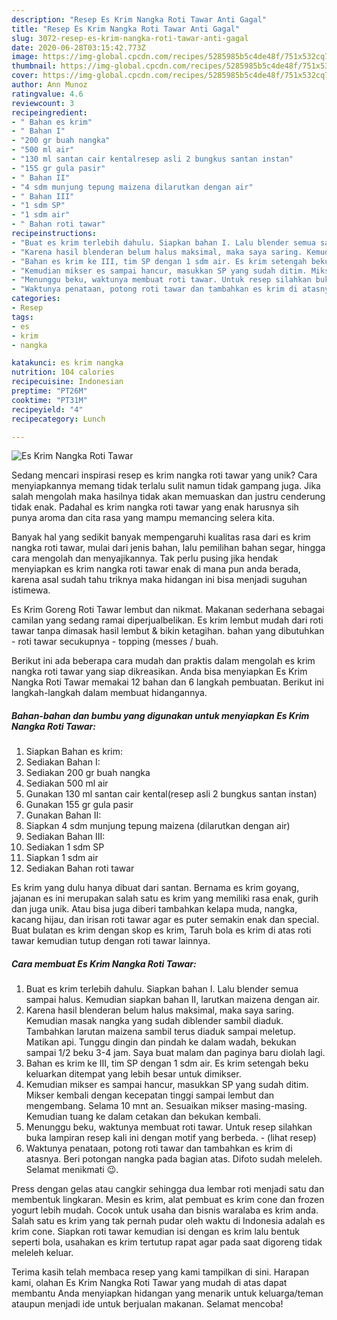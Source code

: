 ```yaml
---
description: "Resep Es Krim Nangka Roti Tawar Anti Gagal"
title: "Resep Es Krim Nangka Roti Tawar Anti Gagal"
slug: 3072-resep-es-krim-nangka-roti-tawar-anti-gagal
date: 2020-06-28T03:15:42.773Z
image: https://img-global.cpcdn.com/recipes/5285985b5c4de48f/751x532cq70/es-krim-nangka-roti-tawar-foto-resep-utama.jpg
thumbnail: https://img-global.cpcdn.com/recipes/5285985b5c4de48f/751x532cq70/es-krim-nangka-roti-tawar-foto-resep-utama.jpg
cover: https://img-global.cpcdn.com/recipes/5285985b5c4de48f/751x532cq70/es-krim-nangka-roti-tawar-foto-resep-utama.jpg
author: Ann Munoz
ratingvalue: 4.6
reviewcount: 3
recipeingredient:
- " Bahan es krim"
- " Bahan I"
- "200 gr buah nangka"
- "500 ml air"
- "130 ml santan cair kentalresep asli 2 bungkus santan instan"
- "155 gr gula pasir"
- " Bahan II"
- "4 sdm munjung tepung maizena dilarutkan dengan air"
- " Bahan III"
- "1 sdm SP"
- "1 sdm air"
- " Bahan roti tawar"
recipeinstructions:
- "Buat es krim terlebih dahulu. Siapkan bahan I. Lalu blender semua sampai halus. Kemudian siapkan bahan II, larutkan maizena dengan air."
- "Karena hasil blenderan belum halus maksimal, maka saya saring. Kemudian masak nangka yang sudah diblender sambil diaduk. Tambahkan larutan maizena sambil terus diaduk sampai meletup. Matikan api. Tunggu dingin dan pindah ke dalam wadah, bekukan sampai 1/2 beku 3-4 jam. Saya buat malam dan paginya baru diolah lagi."
- "Bahan es krim ke III, tim SP dengan 1 sdm air. Es krim setengah beku keluarkan ditempat yang lebih besar untuk dimikser."
- "Kemudian mikser es sampai hancur, masukkan SP yang sudah ditim. Mikser kembali dengan kecepatan tinggi sampai lembut dan mengembang. Selama 10 mnt an. Sesuaikan mikser masing-masing. Kemudian tuang ke dalam cetakan dan bekukan kembali."
- "Menunggu beku, waktunya membuat roti tawar. Untuk resep silahkan buka lampiran resep kali ini dengan motif yang berbeda.             (lihat resep)"
- "Waktunya penataan, potong roti tawar dan tambahkan es krim di atasnya. Beri potongan nangka pada bagian atas. Difoto sudah meleleh. Selamat menikmati 😉."
categories:
- Resep
tags:
- es
- krim
- nangka

katakunci: es krim nangka 
nutrition: 104 calories
recipecuisine: Indonesian
preptime: "PT26M"
cooktime: "PT31M"
recipeyield: "4"
recipecategory: Lunch

---
```



![Es Krim Nangka Roti Tawar](https://img-global.cpcdn.com/recipes/5285985b5c4de48f/751x532cq70/es-krim-nangka-roti-tawar-foto-resep-utama.jpg)

Sedang mencari inspirasi resep es krim nangka roti tawar yang unik? Cara menyiapkannya memang tidak terlalu sulit namun tidak gampang juga. Jika salah mengolah maka hasilnya tidak akan memuaskan dan justru cenderung tidak enak. Padahal es krim nangka roti tawar yang enak harusnya sih punya aroma dan cita rasa yang mampu memancing selera kita.

Banyak hal yang sedikit banyak mempengaruhi kualitas rasa dari es krim nangka roti tawar, mulai dari jenis bahan, lalu pemilihan bahan segar, hingga cara mengolah dan menyajikannya. Tak perlu pusing jika hendak menyiapkan es krim nangka roti tawar enak di mana pun anda berada, karena asal sudah tahu triknya maka hidangan ini bisa menjadi suguhan istimewa.

Es Krim Goreng Roti Tawar lembut dan nikmat. Makanan sederhana sebagai camilan yang sedang ramai diperjualbelikan. Es krim lembut mudah dari roti tawar tanpa dimasak hasil lembut &amp; bikin ketagihan. bahan yang dibutuhkan - roti tawar secukupnya - topping (messes / buah.


Berikut ini ada beberapa cara mudah dan praktis dalam mengolah es krim nangka roti tawar yang siap dikreasikan. Anda bisa menyiapkan Es Krim Nangka Roti Tawar memakai 12 bahan dan 6 langkah pembuatan. Berikut ini langkah-langkah dalam membuat hidangannya.

<!--inarticleads1-->

##### Bahan-bahan dan bumbu yang digunakan untuk menyiapkan Es Krim Nangka Roti Tawar:

1. Siapkan  Bahan es krim:
1. Sediakan  Bahan I:
1. Sediakan 200 gr buah nangka
1. Sediakan 500 ml air
1. Gunakan 130 ml santan cair kental(resep asli 2 bungkus santan instan)
1. Gunakan 155 gr gula pasir
1. Gunakan  Bahan II:
1. Siapkan 4 sdm munjung tepung maizena (dilarutkan dengan air)
1. Sediakan  Bahan III:
1. Sediakan 1 sdm SP
1. Siapkan 1 sdm air
1. Sediakan  Bahan roti tawar


Es krim yang dulu hanya dibuat dari santan. Bernama es krim goyang, jajanan es ini merupakan salah satu es krim yang memiliki rasa enak, gurih dan juga unik. Atau bisa juga diberi tambahkan kelapa muda, nangka, kacang hijau, dan irisan roti tawar agar es puter semakin enak dan special. Buat bulatan es krim dengan skop es krim, Taruh bola es krim di atas roti tawar kemudian tutup dengan roti tawar lainnya. 

<!--inarticleads2-->

##### Cara membuat Es Krim Nangka Roti Tawar:

1. Buat es krim terlebih dahulu. Siapkan bahan I. Lalu blender semua sampai halus. Kemudian siapkan bahan II, larutkan maizena dengan air.
1. Karena hasil blenderan belum halus maksimal, maka saya saring. Kemudian masak nangka yang sudah diblender sambil diaduk. Tambahkan larutan maizena sambil terus diaduk sampai meletup. Matikan api. Tunggu dingin dan pindah ke dalam wadah, bekukan sampai 1/2 beku 3-4 jam. Saya buat malam dan paginya baru diolah lagi.
1. Bahan es krim ke III, tim SP dengan 1 sdm air. Es krim setengah beku keluarkan ditempat yang lebih besar untuk dimikser.
1. Kemudian mikser es sampai hancur, masukkan SP yang sudah ditim. Mikser kembali dengan kecepatan tinggi sampai lembut dan mengembang. Selama 10 mnt an. Sesuaikan mikser masing-masing. Kemudian tuang ke dalam cetakan dan bekukan kembali.
1. Menunggu beku, waktunya membuat roti tawar. Untuk resep silahkan buka lampiran resep kali ini dengan motif yang berbeda. -             (lihat resep)
1. Waktunya penataan, potong roti tawar dan tambahkan es krim di atasnya. Beri potongan nangka pada bagian atas. Difoto sudah meleleh. Selamat menikmati 😉.


Press dengan gelas atau cangkir sehingga dua lembar roti menjadi satu dan membentuk lingkaran. Mesin es krim, alat pembuat es krim cone dan frozen yogurt lebih mudah. Cocok untuk usaha dan bisnis waralaba es krim anda. Salah satu es krim yang tak pernah pudar oleh waktu di Indonesia adalah es krim cone. Siapkan roti tawar kemudian isi dengan es krim lalu bentuk seperti bola, usahakan es krim tertutup rapat agar pada saat digoreng tidak meleleh keluar. 

Terima kasih telah membaca resep yang kami tampilkan di sini. Harapan kami, olahan Es Krim Nangka Roti Tawar yang mudah di atas dapat membantu Anda menyiapkan hidangan yang menarik untuk keluarga/teman ataupun menjadi ide untuk berjualan makanan. Selamat mencoba!
